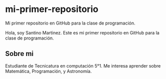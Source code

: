 # mi-primer-repositorio
Mi primer repositorio en GitHub para la clase de programación.

Hola, soy Santino Martinez. Este es mi primer repositorio en GitHub para la clase de programación.
## Sobre mi
Estudiante de Tecnicatura en computación 5°1.
Me interesa aprender sobre Matemática, Programación, y Astronomía.
